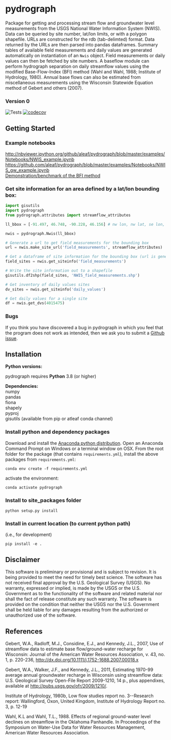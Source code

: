 # pydrograph
Package for getting and processing stream flow and groundwater level measurements from the USGS National Water Information System (NWIS). Data can be queried by site number, lat/lon limits, or with a polygon shapefile. URLs are constructed for the rdb (tab-delimted) format. Data returned by the URLs are then parsed into pandas dataframes. Summary tables of available field measurements and daily values are generated automatically on instantiation of an `Nwis` object. Field measurements or daily values can then be fetched by site numbers. A baseflow module can perform hydrograph separation on daily streamflow values using the modified Base-Flow-Index (BFI) method (Wahl and Wahl, 1988; Institute of Hydrology, 1980). Annual base flows can also be estimated from miscellaneous measurements using the Wisconsin Statewide Equation method of Gebert and others (2007).

### Version 0

![Tests](https://github.com/aleaf/pydrograph/workflows/Tests/badge.svg)
[![codecov](https://codecov.io/gh/aleaf/pydrograph/branch/master/graph/badge.svg)](https://codecov.io/gh/aleaf/pydrograph)

Getting Started
-----------------------------------------------
### Example notebooks
<http://nbviewer.ipython.org/github/aleaf/pydrograph/blob/master/examples/Notebooks/NWIS_example.ipynb>
<https://github.com/aleaf/pydrograph/blob/master/examples/Notebooks/NWIS_gw_example.ipynb>  
[Demonstration/benchmark of the BFI method](https://github.com/aleaf/pydrograph/blob/master/examples/Notebooks/IHmethod_demo.ipynb)


### Get site information for an area defined by a lat/lon bounding box:
```python
import gisutils
import pydrograph
from pydrograph.attributes import streamflow_attributes

ll_bbox = [-91.497, 46.748, -90.228, 46.156] # nw lon, nw lat, se lon, se lat

nwis = pydrograph.Nwis(ll_bbox)

# Generate a url to get field measurements for the bounding box
url = nwis.make_site_url('field_measurements', streamflow_attributes)

# Get a dataframe of site information for the bounding box (url is generated internally)
field_sites = nwis.get_siteinfo('field_measurements')

# Write the site information out to a shapefile
gisutils.df2shp(field_sites, 'NWIS_field_measurements.shp')

# Get inventory of daily values sites
dv_sites = nwis.get_siteinfo('daily_values')

# Get daily values for a single site
df = nwis.get_dvs(4015475)
```
### Bugs

If you think you have discovered a bug in pydrograph in which you feel that the program does not work as intended, then we ask you to submit a [Github issue](https://github.com/aleaf/pydrograph/labels/bug).


Installation
-----------------------------------------------

**Python versions:**

pydrograph requires **Python** 3.8   (or higher)

**Dependencies:**  
numpy   
pandas  
fiona   
shapely  
pyproj  
gisutils  (available from pip or atleaf conda channel)

### Install python and dependency packages
Download and install the [Anaconda python distribution](https://www.anaconda.com/distribution/).
Open an Anaconda Command Prompt on Windows or a terminal window on OSX.
From the root folder for the package (that contains `requirements.yml`), install the above packages from `requirements.yml`:

```
conda env create -f requirements.yml
```
activate the environment:

```
conda activate pydrograph
```

### Install to site_packages folder
```
python setup.py install
```
### Install in current location (to current python path)
(i.e., for development)  

```  
pip install -e .
```



Disclaimer
----------

This software is preliminary or provisional and is subject to revision. It is
being provided to meet the need for timely best science. The software has not
received final approval by the U.S. Geological Survey (USGS). No warranty,
expressed or implied, is made by the USGS or the U.S. Government as to the
functionality of the software and related material nor shall the fact of release
constitute any such warranty. The software is provided on the condition that
neither the USGS nor the U.S. Government shall be held liable for any damages
resulting from the authorized or unauthorized use of the software.


References
----------
Gebert, W.A., Radloff, M.J., Considine, E.J., and Kennedy, J.L., 2007,
Use of streamflow data to estimate base flow/ground-water recharge for Wisconsin:
Journal of the American Water Resources Association,
v. 43, no. 1, p. 220-236, http://dx.doi.org/10.1111/j.1752-1688.2007.00018.x

Gebert, W.A., Walker, J.F., and Kennedy, J.L., 2011,
Estimating 1970-99 average annual groundwater recharge in Wisconsin using streamflow data:
U.S. Geological Survey Open-File Report 2009-1210, 14 p., plus appendixes,
available at http://pubs.usgs.gov/ofr/2009/1210/.
    
Institute of Hydrology, 1980b, Low flow studies report no. 3--Research report: Wallingford, Oxon, United Kingdom, Institute of Hydrology Report no. 3, p. 12-19       
    
Wahl, K.L and Wahl, T.L., 1988. Effects of regional ground-water level declines
on streamflow in the Oklahoma Panhandle. In Proceedings of the Symposium on 
Water-Use Data for Water Resources Management, American Water Resources Association. 